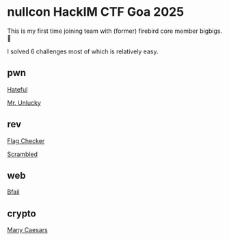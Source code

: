 # nullcon HackIM CTF Goa 2025

This is my first time joining team with (former) firebird core member bigbigs. 🛐

I solved 6 challenges most of which is relatively easy.

## pwn

[Hateful](./pwn/hateful/)

[Mr. Unlucky](./pwn/mr-unlucky/)

## rev

[Flag Checker](./rev/flag-checker/)

[Scrambled](./rev/scrambled/)

## web

[Bfail](./web/Bfail/)

## crypto

[Many Caesars](./crypto/many-caesars/)
